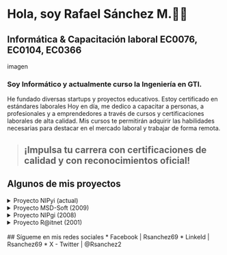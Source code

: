 # **Hola, soy Rafael Sánchez M.👍🏼**
## Informática & Capacitación laboral EC0076, EC0104, EC0366
imagen
### Soy Informático y actualmente curso la Ingeniería en GTI. 
He fundado diversas startups y proyectos educativos. Estoy certificado en estándares laborales
Hoy en día, me dedico a capacitar a personas, a profesionales y a emprendedores a través de cursos y certificaciones laborales de alta calidad. Mis cursos te permitirán adquirir las habilidades necesarias para destacar en el mercado laboral y trabajar de forma remota.
> ## ¡Impulsa tu carrera con certificaciones de calidad y con reconocimientos oficial!
## Algunos de mis proyectos
<details>
<summary>Proyecto NIPyi (actual)</summary>
> Es una Startup de servicios de capacitación y certificaciones de habilidades laborales con reconocimiento oficial.
</details>
<details>
<summary>Proyecto MSD-Soft (2009)</summary>
> Es una startup de servicio de capacitación para "Desarrolladores Web en trabajo remoto"
</details>
<details>
<summary>Proyecto NIPgi (2008)</summary>
> Es una startup de servicio de capacitación en teletrabajo. Incubado en ITESM campus Puebla.
</details>
<details>
<summary>Proyecto R@itnet (2001)</summary>
> Es una Startup de servicios de acceso a computadoras e internet con espacios dinámicos y versátiles que combinan trabajo, entretenimiento, aprendizaje y comunidad.
</details>
<Br>
## Sígueme en mis redes sociales
* Facebook | Rsanchez69
* LinkeId | Rsanchez69
* X - Twitter | @Rsanchez2
